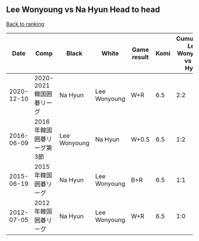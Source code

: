 ## Lee Wonyoung vs Na Hyun Head to head

[Back to ranking](../../index.md)




| **Date** | **Comp** | **Black** | **White** | **Game result** | **Komi** | **Cumulative Lee Wonyoung vs Na Hyun** | **Lee Wonyoung streak** | **Na Hyun streak** | 
| --- | --- | --- | --- | --- | --- | --- | --- | --- |
| 2020-12-10 | 2020-2021韓国囲碁リーグ | Na Hyun | Lee Wonyoung | W+R | 6.5 | 2:2 | 1 | 0 | 
| 2016-06-09 | 2016年韓国囲碁リーグ第3節 | Lee Wonyoung | Na Hyun | W+0.5 | 6.5 | 1:2 | 0 | 2 | 
| 2015-06-19 | 2015年韓国囲碁リーグ | Na Hyun | Lee Wonyoung | B+R | 6.5 | 1:1 | 0 | 1 | 
| 2012-07-05 | 2012年韓国囲碁リーグ | Na Hyun | Lee Wonyoung | W+R | 6.5 | 1:0 | 1 | 0 |




